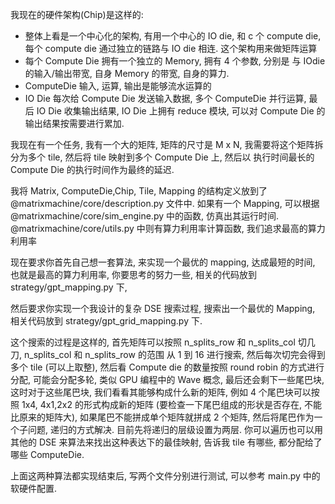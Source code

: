 我现在的硬件架构(Chip)是这样的:
-  整体上看是一个中心化的架构, 有用一个中心的 IO die, 和 c 个 compute die,  每个 compute die 通过独立的链路与 IO die 相连. 这个架构用来做矩阵运算
-  每个 Compute Die 拥有一个独立的 Memory, 拥有 4 个参数, 分别是 与 IOdie 的输入/输出带宽, 自身 Memory 的带宽, 自身的算力. 
-  ComputeDie 输入, 运算, 输出是能够流水运算的
-  IO Die 每次给 Compute Die 发送输入数据, 多个 ComputeDie 并行运算, 最后 IO Die 收集输出结果, IO Die 上拥有 reduce 模块, 可以对 Compute Die 的输出结果按需要进行累加. 

我现在有一个任务, 我有一个大的矩阵, 矩阵的尺寸是 M x N,  我需要将这个矩阵拆分为多个 tile, 然后将 tile 映射到多个 Compute Die 上, 然后以 执行时间最长的 Compute Die 的执行时间作为最终的延迟. 

我将 Matrix, ComputeDie,Chip, Tile, Mapping 的结构定义放到了 @matrixmachine/core/description.py  文件中.  如果有一个 Mapping, 可以根据 @matrixmachine/core/sim_engine.py 中的函数, 仿真出其运行时间. @matrixmachine/core/utils.py  中则有算力利用率计算函数, 我们追求最高的算力利用率

现在要求你首先自己想一套算法, 来实现一个最优的 mapping, 达成最短的时间, 也就是最高的算力利用率, 你要思考的努力一些, 相关的代码放到 strategy/gpt_mapping.py 下, 

然后要求你实现一个我设计的复杂 DSE 搜索过程, 搜索出一个最优的 Mapping, 相关代码放到 strategy/gpt_grid_mapping.py 下.

这个搜索的过程是这样的, 首先矩阵可以按照 n_splits_row 和 n_splits_col  切几刀, n_splits_col  和 n_splits_row 的范围 从 1 到 16 进行搜索, 然后每次切完会得到多个 tile  (可以上取整), 然后看 Compute die 的数量按照 round robin 的方式进行分配, 可能会分配多轮, 类似 GPU 编程中的 Wave 概念, 最后还会剩下一些尾巴块, 这时对于这些尾巴块, 我们看看其能够构成什么新的矩阵, 例如 4 个尾巴块可以按照 1x4, 4x1,2x2 的形式构成新的矩阵 (要检查一下尾巴组成的形状是否存在, 不能比原来的矩阵大), 如果尾巴不能拼成单个矩阵就拼成 2 个矩阵, 然后将尾巴作为一个子问题, 递归的方式解决. 目前先将递归的层级设置为两层. 你可以遍历也可以用其他的 DSE 来算法来找出这种表达下的最佳映射, 告诉我 tile 有哪些, 都分配给了哪些 ComputeDie. 

上面这两种算法都实现结束后, 写两个文件分别进行测试, 可以参考 main.py 中的软硬件配置. 